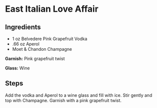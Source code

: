 # East Italian Love Affair

## Ingredients
* 1 oz Belvedere Pink Grapefruit Vodka
* .66 oz Aperol
* Moet & Chandon Champagne

**Garnish:** Pink grapefruit twist

**Glass:** Wine

## Steps
Add the vodka and Aperol to a wine glass and fill with ice. Stir gently and top with Champagne. Garnish with a pink grapefruit twist.
